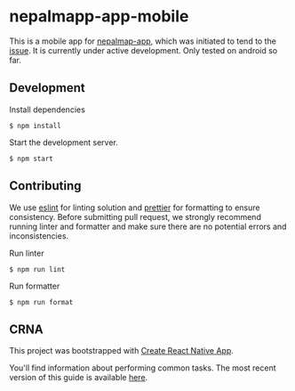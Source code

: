 # nepalmapp-app-mobile
This is a mobile app for [nepalmap-app](https://github.com/Code4Nepal/nepalmap_app), which was initiated to tend to the [issue](https://github.com/Code4Nepal/nepalmap_app/issues/157). It is currently under active development. Only tested on android so far.

## Development
Install dependencies
```
$ npm install
```

Start the development server.
```
$ npm start
```

## Contributing
We use [eslint](http://eslint.org/) for linting solution and [prettier](https://github.com/prettier/prettier)
for formatting to ensure consistency. Before submitting pull request, we strongly recommend running
linter and formatter and make sure there are no potential errors and inconsistencies.

Run linter
```
$ npm run lint
```

Run formatter
```
$ npm run format
```

## CRNA
This project was bootstrapped with [Create React Native App](https://github.com/react-community/create-react-native-app).

You'll find information about performing common tasks. The most recent version of this guide is available [here](https://github.com/react-community/create-react-native-app/blob/master/react-native-scripts/template/README.md).
